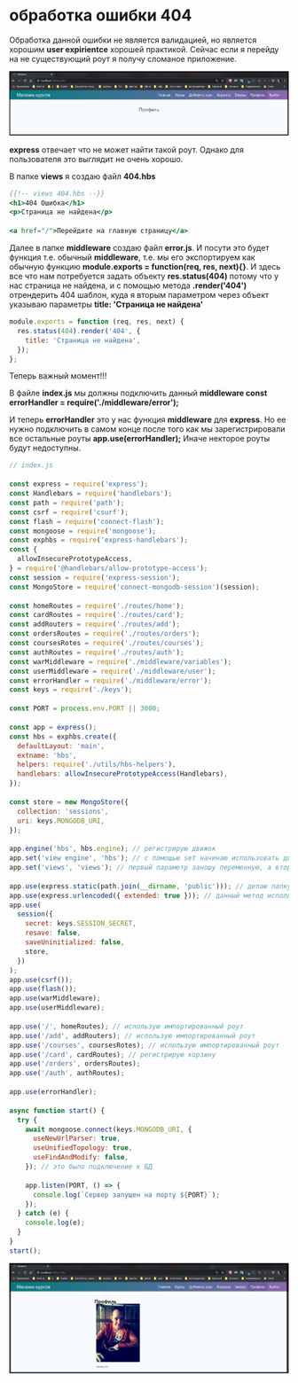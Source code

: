 # обработка ошибки 404

Обработка данной ошибки не является валидацией, но является хорошим **user expirientce** хорошей практикой. Сейчас если я перейду на не существующий роут я получу сломаное приложение.

![](img/020.jpg)

**express** отвечает что не может найти такой роут. Однако для пользователя это выглядит не очень хорошо.

В папке **views** я создаю файл **404.hbs**

```handlebars
{{!-- views 404.hbs --}}
<h1>404 Ошибка</h1>
<p>Страница не найдена</p>

<a href="/">Перейдите на главную страницу</a>
```

Далее в папке **middleware** создаю файл **error.js**. И посути это будет функция т.е. обычный **middleware**, т.е. мы его экспортируем как обычную функцию **module.exports = function(req, res, next){}**. И здесь все что нам потребуется задать объекту **res.status(404)** потому что у нас страница не найдена, и с помощью метода **.render('404')** отрендерить 404 шаблон, куда я вторым параметром через объект указываю параметры **title: 'Страница не найдена'**

```js
module.exports = function (req, res, next) {
  res.status(404).render('404', {
    title: 'Страница не найдена',
  });
};
```

Теперь важный момент!!!

В файле **index.js** мы должны подключить данный **middleware const errorHandler = require('./middleware/error');**

И теперь **errorHandler** это у нас функция **middleware** для **express**. Но ее нужно подключить в самом конце после того как мы зарегистрировали все остальные роуты **app.use(errorHandler);** Иначе некторое роуты будут недоступны.

```js
// index.js

const express = require('express');
const Handlebars = require('handlebars');
const path = require('path');
const csrf = require('csurf');
const flash = require('connect-flash');
const mongoose = require('mongoose');
const exphbs = require('express-handlebars');
const {
  allowInsecurePrototypeAccess,
} = require('@handlebars/allow-prototype-access');
const session = require('express-session');
const MongoStore = require('connect-mongodb-session')(session);

const homeRoutes = require('./routes/home');
const cardRoutes = require('./routes/card');
const addRouters = require('./routes/add');
const ordersRoutes = require('./routes/orders');
const coursesRotes = require('./routes/courses');
const authRoutes = require('./routes/auth');
const warMiddleware = require('./middleware/variables');
const userMiddleware = require('./middleware/user');
const errorHandler = require('./middleware/error');
const keys = require('./keys');

const PORT = process.env.PORT || 3000;

const app = express();
const hbs = exphbs.create({
  defaultLayout: 'main',
  extname: 'hbs',
  helpers: require('./utils/hbs-helpers'),
  handlebars: allowInsecurePrototypeAccess(Handlebars),
});

const store = new MongoStore({
  collection: 'sessions',
  uri: keys.MONGODB_URI,
});

app.engine('hbs', hbs.engine); // регистрирую движок
app.set('view engine', 'hbs'); // с помощью set начинаю использовать движок
app.set('views', 'views'); // первый параметр заношу переменную, а второй название папки в которой веду разработку. Название может быть любым

app.use(express.static(path.join(__dirname, 'public'))); // делаю папку public публичной а не динамической для того что бы express ее не обрабатывал
app.use(express.urlencoded({ extended: true })); // данный метод использую при обработке POST запроса формы добавления курса
app.use(
  session({
    secret: keys.SESSION_SECRET,
    resave: false,
    saveUninitialized: false,
    store,
  })
);
app.use(csrf());
app.use(flash());
app.use(warMiddleware);
app.use(userMiddleware);

app.use('/', homeRoutes); // использую импортированный роут
app.use('/add', addRouters); // использую импортированный роут
app.use('/courses', coursesRotes); // использую импортированный роут
app.use('/card', cardRoutes); // регистрирую корзину
app.use('/orders', ordersRoutes);
app.use('/auth', authRoutes);

app.use(errorHandler);

async function start() {
  try {
    await mongoose.connect(keys.MONGODB_URI, {
      useNewUrlParser: true,
      useUnifiedTopology: true,
      useFindAndModify: false,
    }); // это было подключение к БД

    app.listen(PORT, () => {
      console.log(`Сервер запущен на порту ${PORT}`);
    });
  } catch (e) {
    console.log(e);
  }
}
start();
```
![](img/021.jpg)


